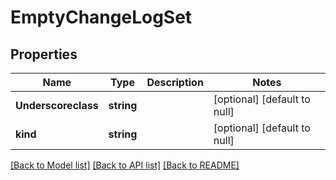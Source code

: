 # EmptyChangeLogSet

## Properties
Name | Type | Description | Notes
------------ | ------------- | ------------- | -------------
**Underscoreclass** | **string** |  | [optional] [default to null]
**kind** | **string** |  | [optional] [default to null]

[[Back to Model list]](../README.md#documentation-for-models) [[Back to API list]](../README.md#documentation-for-api-endpoints) [[Back to README]](../README.md)


